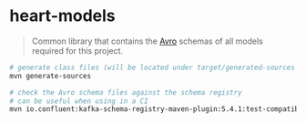 # heart-models

> Common library that contains the [Avro](https://avro.apache.org/docs/1.8.1/spec.html#schemas) schemas of all models
> required for this project.

```bash
# generate class files (will be located under target/generated-sources folder)
mvn generate-sources

# check the Avro schema files against the schema registry
# can be useful when using in a CI
mvn io.confluent:kafka-schema-registry-maven-plugin:5.4.1:test-compatibility
```
